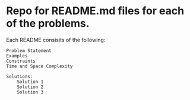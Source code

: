 # Repo for README.md files for each of the problems.

Each README consisits of the following:

    Problem Statement
    Examples
    Constraints 
    Time and Space Complexity
    
    Solutions:
        Solution 1
        Solution 2
        Solution 3
